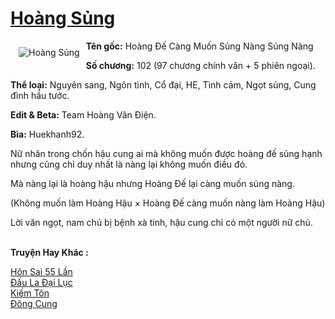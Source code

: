 <a href="https://utruyen.com/hoang-sung/15400/" title="Hoàng Sủng"><h1>Hoàng Sủng</h1></a><div style="display:table"><img align="right" style="float: left; padding: 10px;" src="https://utruyen.com/images/story/200x260/hoang-sung.jpg" alt="Hoàng Sủng"><b>Tên gốc:</b> Hoàng Đế Càng Muốn Sủng Nàng Sủng Nàng<p></p><b>Số chương:</b> 102 (97 chương chính văn + 5 phiên ngoại).<p></p><b>Thể loại:</b> Nguyên sang, Ngôn tình, Cổ đại, HE, Tình cảm, Ngọt sủng, Cung đình hầu tước.<p></p><b>Edit & Beta:</b> Team Hoàng Vân Điện.<p></p><b>Bìa:</b> Huekhanh92.<p></p>Nữ nhân trong chốn hậu cung ai mà không muốn được hoàng đế sủng hạnh nhưng cũng chỉ duy nhất là nàng lại không muốn điều đó.<p></p>Mà nàng lại là hoàng hậu nhưng Hoàng Đế lại càng muốn sủng nàng.<p></p>(Không muốn làm Hoàng Hậu × Hoàng Đế càng muốn nàng làm Hoàng Hậu)<p></p>Lời văn ngọt, nam chủ bị bệnh xà tinh, hậu cung chỉ có một người nữ chủ.</div><p><br><b>Truyện Hay Khác :</b></p><a href="https://utruyen.com/hon-sai-55-lan/12042/" alt="Hôn Sai 55 Lần">Hôn Sai 55 Lần</a><br/><a href="https://truyenhot2020.wordpress.com/2019/12/11/dau-la-dai-luc/" alt="Đấu La Đại Lục">Đấu La Đại Lục</a><br/><a href="https://github.com/quanluxury/ngontinhhot/tree/master/truyenhay/21776/" alt="Kiếm Tôn">Kiếm Tôn</a><br/><a href="https://github.com/quanluxury/truyenhot/tree/master/truyenhay/4654/" alt="Đông Cung">Đông Cung</a><br/>
